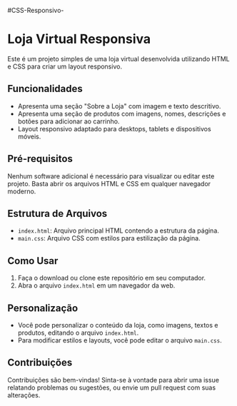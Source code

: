 #CSS-Responsivo-
# Loja Virtual Responsiva

Este é um projeto simples de uma loja virtual desenvolvida utilizando HTML e CSS para criar um layout responsivo.

## Funcionalidades

- Apresenta uma seção "Sobre a Loja" com imagem e texto descritivo.
- Apresenta uma seção de produtos com imagens, nomes, descrições e botões para adicionar ao carrinho.
- Layout responsivo adaptado para desktops, tablets e dispositivos móveis.

## Pré-requisitos

Nenhum software adicional é necessário para visualizar ou editar este projeto. Basta abrir os arquivos HTML e CSS em qualquer navegador moderno.

## Estrutura de Arquivos

- `index.html`: Arquivo principal HTML contendo a estrutura da página.
- `main.css`: Arquivo CSS com estilos para estilização da página.

## Como Usar

1. Faça o download ou clone este repositório em seu computador.
2. Abra o arquivo `index.html` em um navegador da web.

## Personalização

- Você pode personalizar o conteúdo da loja, como imagens, textos e produtos, editando o arquivo `index.html`.
- Para modificar estilos e layouts, você pode editar o arquivo `main.css`.

## Contribuições

Contribuições são bem-vindas! Sinta-se à vontade para abrir uma issue relatando problemas ou sugestões, ou envie um pull request com suas alterações.

